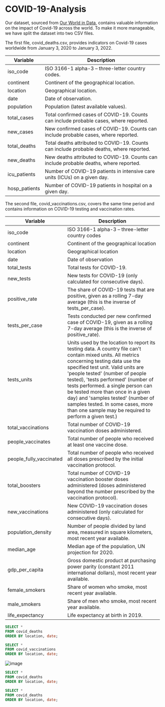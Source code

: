 # COVID-19-Analysis


Our dataset, sourced from [Our World in Data](https://ourworldindata.org/covid-deaths), contains valuable information on the impact of Covid-19 across the world. To make it more manageable, we have split the dataset into two CSV files. 

The first file, covid_deaths.csv, provides indicators on Covid-19 cases worldwide from January 3, 2020 to January 3, 2022. 

| Variable	 | Description | 
| ------- | ----------- |
| iso_code | 	ISO 3166-1 alpha-3 – three-letter country codes. | 
| continent | Continent of the geographical location. | 
| location | 	Geographical location. |
| date | Date of observation. |
|  population | Population (latest available values). |
| total_cases | Total confirmed cases of COVID-19. Counts can include probable cases, where reported. |
| new_cases | New confirmed cases of COVID-19. Counts can include probable cases, where reported. |
| total_deaths | Total deaths attributed to COVID-19. Counts can include probable deaths, where reported. |
| new_deaths | 	New deaths attributed to COVID-19. Counts can include probable deaths, where reported. |
| icu_patients | 	Number of COVID-19 patients in intensive care units (ICUs) on a given day. |
| hosp_patients | Number of COVID-19 patients in hospital on a given day. |

The second file, covid_vaccinations.csv, covers the same time period and contains information on COVID-19 testing and vaccination rates.

| Variable	 | Description | 
| ------- | ----------- |
| iso_code | 	ISO 3166-1 alpha-3 – three-letter country codes |
| continent | Continent of the geographical location  |
| location | 	Geographical location |
| date | Date of observation |
|  total_tests | Total tests for COVID-19. |
| new_tests | New tests for COVID-19 (only calculated for consecutive days). |
| positive_rate | The share of COVID-19 tests that are positive, given as a rolling 7-day average (this is the inverse of tests_per_case). |
| tests_per_case | Tests conducted per new confirmed case of COVID-19, given as a rolling 7-day average (this is the inverse of positive_rate). |
| tests_units | Units used by the location to report its testing data. A country file can't contain mixed units. All metrics concerning testing data use the specified test unit. Valid units are 'people tested' (number of people tested), 'tests performed' (number of tests performed. a single person can be tested more than once in a given day) and 'samples tested' (number of samples tested. In some cases, more than one sample may be required to perform a given test.) |
| total_vaccinations | Total number of COVID-19 vaccination doses administered. |
| people_vaccinates | Total number of people who received at least one vaccine dose. |
| people_fully_vaccinated | Total number of people who received all doses prescribed by the initial vaccination protocol. |
| total_boosters | Total number of COVID-19 vaccination booster doses administered (doses administered beyond the number prescribed by the vaccination protocol). |
| new_vaccinations | New COVID-19 vaccination doses administered (only calculated for consecutive days). |
| population_density | Number of people divided by land area, measured in square kilometers, most recent year available. |
| median_age | Median age of the population, UN projection for 2020. |
| gdp_per_capita | Gross domestic product at purchasing power parity (constant 2011 international dollars), most recent year available. |
| female_smokers | Share of women who smoke, most recent year available. |
| male_smokers | Share of men who smoke, most recent year available. |
| life_expectancy | Life expectancy at birth in 2019. |


````sql
SELECT * 
FROM covid_deaths
ORDER BY location, date;

SELECT * 
FROM covid_vaccinations
ORDER BY location, date;
````
![image](https://user-images.githubusercontent.com/81607668/129737993-710198bd-433d-469f-b5de-14e4022a3a45.png)



````sql
SELECT * 
FROM covid_deaths
ORDER BY location, date;
````




````sql
SELECT * 
FROM covid_deaths
ORDER BY location, date;
````
